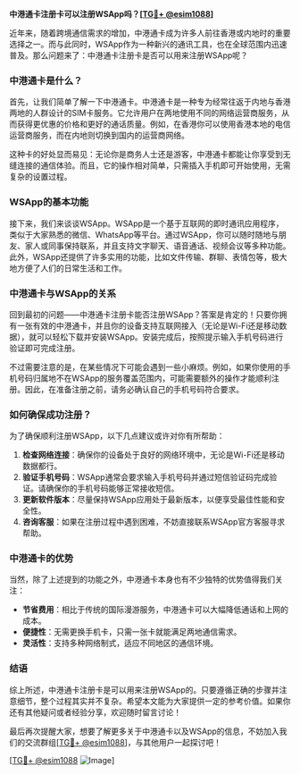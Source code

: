 **中港通卡注册卡可以注册WSApp吗？[[TG💪+ @esim1088](https://t.me/s/esim1088)]**

近年来，随着跨境通信需求的增加，中港通卡成为许多人前往香港或内地时的重要选择之一。而与此同时，WSApp作为一种新兴的通讯工具，也在全球范围内迅速普及。那么问题来了：中港通卡注册卡是否可以用来注册WSApp呢？

### 中港通卡是什么？

首先，让我们简单了解一下中港通卡。中港通卡是一种专为经常往返于内地与香港两地的人群设计的SIM卡服务。它允许用户在两地使用不同的网络运营商服务，从而获得更优惠的价格和更好的通话质量。例如，在香港你可以使用香港本地的电信运营商服务，而在内地则切换到国内的运营商网络。

这种卡的好处显而易见：无论你是商务人士还是游客，中港通卡都能让你享受到无缝连接的通信体验。而且，它的操作相对简单，只需插入手机即可开始使用，无需复杂的设置过程。

### WSApp的基本功能

接下来，我们来谈谈WSApp。WSApp是一个基于互联网的即时通讯应用程序，类似于大家熟悉的微信、WhatsApp等平台。通过WSApp，你可以随时随地与朋友、家人或同事保持联系，并且支持文字聊天、语音通话、视频会议等多种功能。此外，WSApp还提供了许多实用的功能，比如文件传输、群聊、表情包等，极大地方便了人们的日常生活和工作。

### 中港通卡与WSApp的关系

回到最初的问题——中港通卡注册卡能否注册WSApp？答案是肯定的！只要你拥有一张有效的中港通卡，并且你的设备支持互联网接入（无论是Wi-Fi还是移动数据），就可以轻松下载并安装WSApp。安装完成后，按照提示输入手机号码进行验证即可完成注册。

不过需要注意的是，在某些情况下可能会遇到一些小麻烦。例如，如果你使用的手机号码归属地不在WSApp的服务覆盖范围内，可能需要额外的操作才能顺利注册。因此，在准备注册之前，请务必确认自己的手机号码符合要求。

### 如何确保成功注册？

为了确保顺利注册WSApp，以下几点建议或许对你有所帮助：

1. **检查网络连接**：确保你的设备处于良好的网络环境中，无论是Wi-Fi还是移动数据都行。
2. **验证手机号码**：WSApp通常会要求输入手机号码并通过短信验证码完成验证。请确保你的手机号码能够正常接收短信。
3. **更新软件版本**：尽量保持WSApp应用处于最新版本，以便享受最佳性能和安全性。
4. **咨询客服**：如果在注册过程中遇到困难，不妨直接联系WSApp官方客服寻求帮助。

### 中港通卡的优势

当然，除了上述提到的功能之外，中港通卡本身也有不少独特的优势值得我们关注：

- **节省费用**：相比于传统的国际漫游服务，中港通卡可以大幅降低通话和上网的成本。
- **便捷性**：无需更换手机卡，只需一张卡就能满足两地通信需求。
- **灵活性**：支持多种网络制式，适应不同地区的通信环境。

### 结语

综上所述，中港通卡注册卡是可以用来注册WSApp的。只要遵循正确的步骤并注意细节，整个过程其实并不复杂。希望本文能为大家提供一定的参考价值。如果你还有其他疑问或者经验分享，欢迎随时留言讨论！

最后再次提醒大家，想要了解更多关于中港通卡以及WSApp的信息，不妨加入我们的交流群组[[TG💪+ @esim1088](https://t.me/s/esim1088)]，与其他用户一起探讨吧！

[[TG💪+ @esim1088](https://t.me/s/esim1088) ![Image](https://i.postimg.cc/4NQfJmqS/Snipaste-2025-05-13-00-14-12.png)]